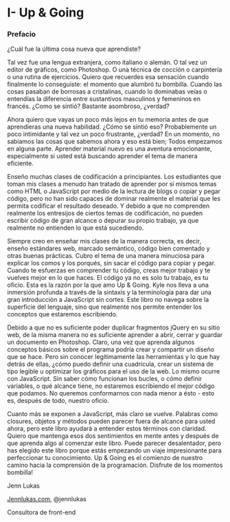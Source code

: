 # I- Up & Going

### Prefacio

¿Cuál fue la última cosa nueva que aprendiste?

Tal vez fue una lengua extranjera, como italiano o alemán. O tal vez un editor de gráficos, como Photoshop. O una técnica de cocción o carpintería o una rutina de ejercicios. Quiero que recuerdes esa sensación cuando finalmente lo conseguiste: el momento que alumbró tu bombilla. Cuando las cosas pasaban de borrosas a cristalinas, cuando lo dominabas veías o entendías la diferencia entre sustantivos masculinos y femeninos en francés. ¿Como se sintió? Bastante asombroso, ¿verdad?

Ahora quiero que vayas un poco más lejos en tu memoria antes de que aprendieras una nueva habilidad. ¿Cómo se sintió eso? Probablemente un poco intimidante y tal vez un poco frustrante, ¿verdad? En un momento, no sabíamos las cosas que sabemos ahora y eso está bien; Todos empezamos en alguna parte. Aprender material nuevo es una aventura emocionante, especialmente si usted está buscando aprender el tema de manera eficiente.

Enseño muchas clases de codificación a principiantes. Los estudiantes que toman mis clases a menudo han tratado de aprender por sí mismos temas como HTML o JavaScript por medio de la lectura de blogs o copiar y pegar código, pero no han sido capaces de dominar realmente el material que les permita codificar el resultado deseado. Y debido a que no comprenden realmente los entresijos de ciertos temas de codificación, no pueden escribir código de gran alcance o depurar su propio trabajo, ya que realmente no entienden lo que está sucediendo.

Siempre creo en enseñar mis clases de la manera correcta, es decir, enseño estándares web, marcado semántico, código bien comentado y otras buenas prácticas. Cubro el tema de una manera minuciosa para explicar los comos y los porqués, sin sacar el código para copiar y pegar. Cuando te esfuerzas en comprender tu código, creas mejor trabajo y te vuelves mejor en lo que haces. El código ya no es solo tu trabajo, es tu oficio. Esta es la razón por la que amo Up & Going. Kyle nos lleva a una inmersión profunda a través de la sintaxis y la terminología para dar una gran introducción a JavaScript sin cortes. Este libro no navega sobre la superficie del lenguaje, sino que realmente nos permite entender los conceptos que estaremos escribiendo.

Debido a que no es suficiente poder duplicar fragmentos jQuery en su sitio web, de la misma manera no es suficiente aprender a abrir, cerrar y guardar un documento en Photoshop. Claro, una vez que aprenda algunos conceptos básicos sobre el programa podría crear y compartir un diseño que se hace. Pero sin conocer legítimamente las herramientas y lo que hay detrás de ellas, ¿cómo puedo definir una cuadrícula, crear un sistema de tipo legible u optimizar los gráficos para el uso de la web. Lo mismo ocurre con JavaScript. Sin saber cómo funcionan los bucles, o cómo definir variables, o qué alcance tiene, no estaremos escribiendo el mejor código que podamos. No queremos conformarnos con nada menor a ésto - esto es, después de todo, nuestro oficio.

Cuanto más se exponen a JavaScript, más claro se vuelve. Palabras como closures, objetos y métodos pueden parecer fuera de alcance para usted ahora, pero este libro ayudará a entender estos términos con claridad. Quiero que mantenga esos dos sentimientos en mente antes y después de que aprenda algo al comenzar este libro. Puede parecer desalentador, pero has elegido este libro porque estás empezando un viaje impresionante para perfeccionar tu conocimiento. Up & Going es el comienzo de nuestro camino hacia la comprensión de la programación. Disfrute de los momentos bombilla!

Jenn Lukas

[Jennlukas.com](http://jennlukas.com/), @jennlukas

Consultora de front-end

